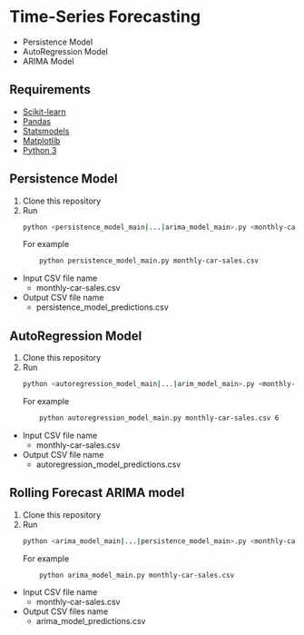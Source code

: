 # Time-Series Forecasting
- Persistence Model
- AutoRegression Model
- ARIMA Model

## Requirements

- [Scikit-learn](http://scikit-learn.org/stable/)
- [Pandas](https://pandas.pydata.org/)
- [Statsmodels](https://www.statsmodels.org/)
- [Matplotlib](https://matplotlib.org/)
- [Python 3](https://www.python.org/)

## Persistence Model
1. Clone this repository
2. Run
    ```bash
    python <persistence_model_main|...|arima_model_main>.py <monthly-car-sales|...>.csv
    ```
   For example
    ```bash
        python persistence_model_main.py monthly-car-sales.csv
    ```

- Input CSV file name
    - monthly-car-sales.csv
- Output CSV file name
    - persistence_model_predictions.csv

## AutoRegression Model
1. Clone this repository
2. Run
    ```bash
    python <autoregression_model_main|...|arim_model_main>.py <monthly-car-sales|...>.csv
    ```
   For example
    ```bash
        python autoregression_model_main.py monthly-car-sales.csv 6
    ```

- Input CSV file name
    - monthly-car-sales.csv
- Output CSV file name
    - autoregression_model_predictions.csv

## Rolling Forecast ARIMA model
1. Clone this repository
2. Run
    ```bash
    python <arima_model_main|...|persistence_model_main>.py <monthly-car-sales|...>.csv
    ```
   For example
    ```bash
        python arima_model_main.py monthly-car-sales.csv
    ```

- Input CSV file name
    - monthly-car-sales.csv
- Output CSV files name
    - arima_model_predictions.csv